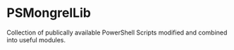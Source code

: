 # PSMongrelLib
Collection of publically available PowerShell Scripts modified and combined into useful modules.

